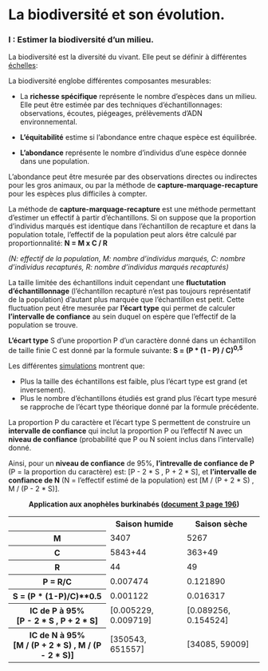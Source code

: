 # La biodiversité et son évolution.


### I : Estimer la biodiversité d’un milieu.

La biodiversité est la diversité du vivant. Elle peut se définir à différentes [échelles](https://github.com/YannBouyeron/SVT2/blob/master/Thème-1/Biodiversité%2C%20résultat%20et%20étape%20de%20l'évolution.md):


La biodiversité englobe différentes composantes mesurables:

- La **richesse spécifique** représente le nombre d’espèces dans un milieu. Elle peut être estimée par des techniques d’échantillonnages: observations, écoutes, piégeages, prélèvements d’ADN environnemental.

- **L’équitabilité** estime si l’abondance entre chaque espèce est équilibrée.

- **L’abondance** représente le nombre d’individus d’une espèce donnée dans une population. 


L’abondance peut être mesurée par des observations directes ou indirectes pour les gros animaux, ou par la méthode de **capture-marquage-recapture** pour les espèces plus difficiles à compter.

La méthode de **capture-marquage-recapture** est une méthode permettant d’estimer un effectif à partir d’échantillons. Si on suppose que la proportion d’individus marqués est identique dans l’échantillon de recapture et dans la population totale, l’effectif de la population peut alors être calculé par proportionnalité: **N = M x C / R**

*(N: effectif de la population, M: nombre d’individus marqués, C: nombre d’individus recapturés, R: nombre d’individus marqués recapturés)*

La taille limitée des échantillons induit cependant une **fluctutation d’échantillonnage** (l’échantillon recapturé n’est pas toujours représentatif de la population) d’autant plus marquée que l’échantillon est petit. Cette fluctuation peut être mesurée par **l’écart type** qui permet de calculer **l’intervalle de confiance** au sein duquel on espère que l’effectif de la population se trouve.

**L’écart type** S d’une proportion P d’un caractère donné dans un échantillon de taille finie C est donné par la formule suivante: **S = (P * (1 - P) / C)<sup>0,5</sup>**

Les différentes [simulations](https://ipfs.io/ipfs/QmWuWtjd4XPQ2cN5173UeGAoF5Nbxu2hENXxQ99z3pvhnX) montrent que:

- Plus la taille des échantillons est faible, plus l’écart type est grand (et inversement).
- Plus le nombre d’échantillons étudiés est grand plus l’écart type mesuré se rapproche de l’écart type théorique donné par la formule précédente.

La proportion P du caractère et l’écart type S permettent de construire un **intervalle de confiance** qui inclut la proportion P ou l’effectif N avec un **niveau de confiance** (probabilité que P ou N soient inclus dans l’intervalle) donné.

Ainsi, pour un **niveau de confiance** de 95%, **l’intrevalle de confiance de P** (P = la proportion du caractère) est: [P - 2 * S , P + 2 * S], et **l’intervalle de confiance de N** (N = l’effectif estimé de la population) est [M / (P + 2 * S) , M / (P - 2 * S)].
 


<p align=center><strong>Application aux anophèles burkinabés (<a href="https://ipfs.io/ipfs/QmPRwbpbQu818JUHNqrqP4djSCysDeAZkprNy2K9bNgoJU">document 3 page 196</a>)</strong></p>
<div align=center><table width=100%>
<tr><th></th><th>Saison humide</th><th>Saison sèche</th></tr>
<tr><th>M</th><td>3407</td><td>5267</td></tr>
<tr><th>C</th><td>5843+44</td><td>363+49</td></tr>
<tr><th>R</th><td>44</td><td>49</td></tr>
<tr><th>P = R/C</th><td>0.007474</td><td>0.121890</td></tr>
<tr><th>S = (P * (1-P)/C)**0.5</th><td>0.001122</td><td>0.016317</td></tr>
<tr><th>IC de P à 95%</br>[P - 2 * S , P + 2 * S]</th><td>[0.005229, 0.009719]</td><td>[0.089256, 0.154524]</td></tr>
<tr><th>IC de N à 95%</br>[M / (P + 2 * S) , M / (P - 2 * S)]</th><td>[350543, 651557]</td><td>[34085, 59009]</td></tr>
</table></div>
